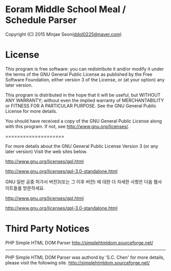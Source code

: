 <h1>Eoram Middle School Meal / Schedule Parser</h1>

Copyright (C) 2015 Minjae Seon(ddol0225@naver.com)

<h1>License</h1>

This program is free software: you can redistribute it and/or modify
it under the terms of the GNU General Public License as published by
the Free Software Foundation, either version 3 of the License, or
(at your option) any later version.

This program is distributed in the hope that it will be useful,
but WITHOUT ANY WARRANTY; without even the implied warranty of
MERCHANTABILITY or FITNESS FOR A PARTICULAR PURPOSE.  See the
GNU General Public License for more details.

You should have received a copy of the GNU General Public License
along with this program.  If not, see <http://www.gnu.org/licenses/>.

====================

For more details about the GNU General Public License Version 3 (or any later version) Visit the web sites below.

http://www.gnu.org/licenses/gpl.html

http://www.gnu.org/licenses/gpl-3.0-standalone.html

GNU 일반 공중 허가서 버전3(또는 그 이후 버전) 에 대한 더 자세한 사항은 다음 웹사이트들를 방문하세요. 

http://www.gnu.org/licenses/gpl.html

http://www.gnu.org/licenses/gpl-3.0-standalone.html

<h1>Third Party Notices</h1>

PHP Simple HTML DOM Parser
http://simplehtmldom.sourceforge.net/

----------
PHP Simple HTML DOM Parser was authord by 'S.C. Chen'
for more details, please visit the following site.
http://simplehtmldom.sourceforge.net/